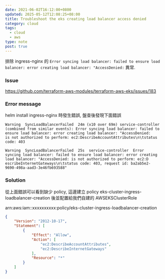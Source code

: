 ```yaml
---
date: 2021-06-02T16:12:00+0800
updated: 2025-05-12T12:08:25+08:00
title: Troubleshoot the eks creating load balancer access denied
category: cloud
tags:
  - cloud
  - aws
type: note
post: true
---
```


排除 ingress-nginx 的 `Error syncing load balancer: failed to ensure load balancer: error creating load balancer: "AccessDenied:` 異常.

<!--more-->

### Issue

https://github.com/terraform-aws-modules/terraform-aws-eks/issues/183

### Error message

helm install ingress-nginx 時發生錯誤, 盤查後發現下面錯誤

```text
Warning  SyncLoadBalancerFailed  24m (x10 over 69m) service-controller  (combined from similar events): Error syncing load balancer: failed to ensure load balancer: error creating load balancer: "AccessDenied:
is not authorized to perform: ec2:DescribeAccountAttributes\n\tstatus code: 403
```

```text
Warning  SyncLoadBalancerFailed  25s  service-controller  Error syncing load balancer: failed to ensure load balancer: error creating load balancer: "AccessDenied: is not authorized to perform: ec2:D
escribeInternetGateways\n\tstatus code: 403, request id: ba2ab5e2-9690-498a-aad3-3e46fb693588"
```

### Solution

從上面錯誤可以看到缺少 policy, 這邊建立 policy eks-cluster-ingress-loadbalancer-creation 後並配置給我們自建的 AWSEKSClusterRole  

arn:aws:iam::xxxxxxxxxx:policy/eks-cluster-ingress-loadbalancer-creation

```json
{
    "Version": "2012-10-17",
    "Statement": [
        {
            "Effect": "Allow",
            "Action": [
                "ec2:DescribeAccountAttributes",
                "ec2:DescribeInternetGateways"
            ],
            "Resource": "*"
        }
    ]
}
```
